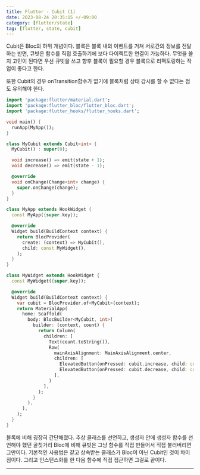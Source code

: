 ```yaml
---
title: Flutter - Cubit (1)
date: 2023-08-24 20:35:15 +/-09:00
category: [flutter/state]
tag: [flutter, state, cubit]
---
```


Cubit은 Bloc의 하위 개념이다. 블록은 블록 내의 이벤트를 거쳐 서로간의 정보를 전달하는 반면, 큐빗은 함수를 직접 호출하기에 보다 다이렉트한 연결이 가능하다. 무엇을 쓸지 고민이 된다면 우선 큐빗을 쓰고 향후 블록이 필요할 경우 블록으로 리팩토링하는 작업이 좋다고 한다.

또한 Cubit의 경우 onTransition함수가 없기에 블록처럼 상태 감시를 할 수 없다는 점도 유의해야 한다.

```dart
import 'package:flutter/material.dart';
import 'package:flutter_bloc/flutter_bloc.dart';
import 'package:flutter_hooks/flutter_hooks.dart';

void main() {
  runApp(MyApp());
}

class MyCubit extends Cubit<int> {
  MyCubit() : super(0);

  void increase() => emit(state + 1);
  void decrease() => emit(state - 1);

  @override
  void onChange(Change<int> change) {
    super.onChange(change);
  }
}

class MyApp extends HookWidget {
  const MyApp({super.key});

  @override
  Widget build(BuildContext context) {
    return BlocProvider(
      create: (context) => MyCubit(),
      child: const MyWidget(),
    );
  }
}

class MyWidget extends HookWidget {
  const MyWidget({super.key});

  @override
  Widget build(BuildContext context) {
    var cubit = BlocProvider.of<MyCubit>(context);
    return MaterialApp(
      home: Scaffold(
        body: BlocBuilder<MyCubit, int>(
          builder: (context, count) {
            return Column(
              children: [
                Text(count.toString()),
                Row(
                  mainAxisAlignment: MainAxisAlignment.center,
                  children: [
                    ElevatedButton(onPressed: cubit.increase, child: const Text("더하기")),
                    ElevatedButton(onPressed: cubit.decrease, child: const Text("빼기"))
                  ],
                )
              ],
            );
          }
        ),
      ),
    );
  }
}
```

블록에 비해 굉장히 간단해졌다. 추상 클래스를 선언하고, 생성자 안에 생성자 함수를 선언해야 했던 골칫거리 Bloc에 비해 큐빗은 그냥 함수를 직접 만들어서 직접 불러버리면 그만이다.
기본적인 사용법은 같고 상속받는 클래스가 Bloc이 아닌 Cubit인 것이 차이점이다.
그리고 인스턴스화를 한 다음 함수에 직접 접근하면 그걸로 끝이다.

---